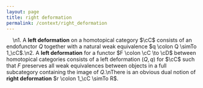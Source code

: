```yaml
---
layout: page
title: right deformation
permalink: /context/right_deformation
---
```

$\quad$\n1. A **left deformation** on a homotopical category $\cC$ consists of an endofunctor $Q$ together with a natural weak equivalence $q \colon Q \simTo 1_\cC$.\n2. A **left deformation** for a functor $F \colon \cC \to \cD$ between homotopical categories consists of a left deformation $(Q,q)$ for $\cC$ such that $F$ preserves all weak equivalences between objects in a full subcategory containing the image of $Q$.\nThere is an obvious dual notion of **right deformation** $r \colon 1_\cC \simTo R$.
